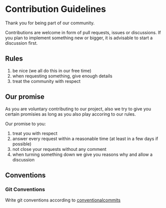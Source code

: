 # Contribution Guidelines

Thank you for being part of our community.

Contributions are welcome in form of pull requests, issues or discussions. If you plan to implement something new or bigger, it is advisable to start a discussion first.


## Rules

1. be nice (we all do this in our free time)
1. when requesting something, give enough details
1. treat the community with respect

## Our promise

As you are voluntary contributing to our project, also we try to give you certain promisies
as long as you also play accoring to our rules.

Our promise to you:

1. treat you with respect
1. answer every request within a reasonable time (at least in a few days if possible)
1. not close your requests without any comment
1. when turning something down we give you reasons why and allow a discussion


## Conventions

### Git Conventions

Write git conventions according to [conventionalcommits](https://www.conventionalcommits.org/en/v1.0.0/)
